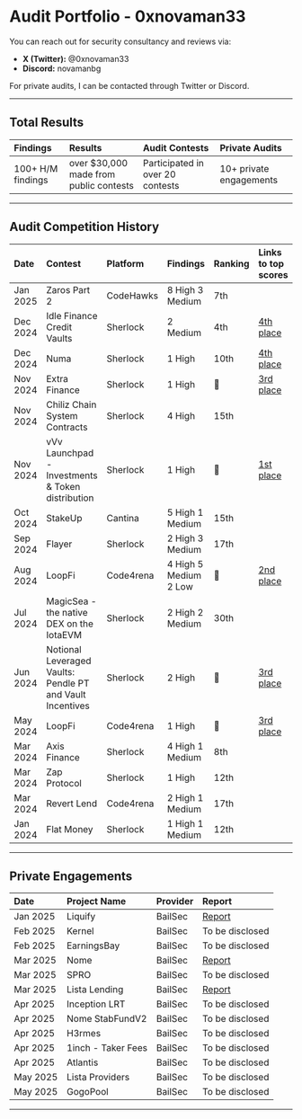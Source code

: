 # Audit Portfolio - 0xnovaman33

You can reach out for security consultancy and reviews via:

- **X (Twitter):** @0xnovaman33
- **Discord:** novamanbg

For private audits, I can be contacted through Twitter or Discord.

---

## Total Results

| **Findings**                  | **Results**     | **Audit Contests**     | **Private Audits**                  |
|:-------------------------------|:----------------|:----------------|:----------------|
| 100+ H/M findings | over $30,000 made from public contests |Participated in over 20 contests|10+ private engagements|

---

## Audit Competition History

| **Date**       | **Contest**                        | **Platform**                  | **Findings**              | **Ranking**   | **Links to top scores**       |
|:---------------|:-----------------------------------|:------------------------------|:--------------------------|:--------------------|:----------------|
| Jan 2025  | Zaros Part 2              | CodeHawks              | 8 High 3 Medium                    | 7th            |        |
| Dec 2024   | Idle Finance Credit Vaults             | Sherlock              | 2 Medium                      | 4th             | [4th place](https://audits.sherlock.xyz/contests/571)  
| Dec 2024   | Numa           | Sherlock              | 1 High                      | 10th             | [4th place](https://audits.sherlock.xyz/contests/571)   
| Nov 2024   | Extra Finance                | Sherlock              | 1 High                      | 🥉             | [3rd place](https://audits.sherlock.xyz/contests/380?filter=results)       |
| Nov 2024   | Chiliz Chain System Contracts                  | Sherlock              | 4 High                     |   15th             |      |
| Nov 2024   | vVv Launchpad - Investments & Token distribution                  | Sherlock              | 1 High                     |  🥇            |  [1st place](https://github.com/sherlock-audit/2024-11-vvv-exchange-update-judging/issues/26)    |
| Oct 2024   | StakeUp                  | Cantina              | 5 High 1 Medium             | 15th                 |     |
| Sep 2024   | Flayer                  | Sherlock              | 2 High 3 Medium             | 17th                  |       |
| Aug 2024   | LoopFi                  | Code4rena              | 4 High 5 Medium 2 Low       | 🥈            | [2nd place](https://code4rena.com/audits/2024-07-loopfi)       |
| Jul 2024   | MagicSea - the native DEX on the IotaEVM                  | Sherlock              | 2 High 2 Medium             | 30th                 |        |
| Jun 2024   | Notional Leveraged Vaults: Pendle PT and Vault Incentives                 | Sherlock              | 2 High                     | 🥉               | [3rd place](https://audits.sherlock.xyz/contests/446?filter=results)       |
| May 2024   | LoopFi                  | Code4rena              | 1 High                      | 🥉                |    [3rd place](https://code4rena.com/audits/2024-05-loopfi) |
| Mar 2024   | Axis Finance                 | Sherlock              | 4 High 1 Medium             | 8th               |     |
| Mar 2024   | Zap Protocol                 | Sherlock              | 1 High                      | 12th                 |        |
| Mar 2024   | Revert Lend                 | Code4rena              | 2 High 1 Medium             | 17th                |        |
| Jan 2024   | Flat Money                   | Sherlock              | 1 High 1 Medium             | 12th                 |       |

---

## Private Engagements

| **Date**       | **Project Name**                        | **Provider**                  | **Report**              | 
|:---------------|:-----------------------------------|:------------------------------|:--------------------------|
| Jan 2025  | Liquify    | BailSec                 |   [Report](https://github.com/bailsec/BailSec/blob/main/Bailsec%20-%20Liquify%20-%20Final%20Report.pdf)  |  
| Feb 2025  | Kernel    | BailSec                 |   To be disclosed  |      
| Feb 2025  | EarningsBay    | BailSec                 |   To be disclosed  |    
| Mar 2025  | Nome    | BailSec                 |  [Report](https://github.com/bailsec/BailSec/blob/main/Bailsec%20-%20Nome%20-%20Final%20Report.pdf)  |  
| Mar 2025  | SPRO    | BailSec                 |  To be disclosed  |  
| Mar 2025  | Lista Lending    | BailSec                 |  [Report](https://github.com/lista-dao/moolah/blob/master/docs/audits/Bailsec-ListaLending-AuditReport-20250410.pdf)  |  
| Apr 2025  | Inception LRT    | BailSec                 |  To be disclosed  |  
| Apr 2025  | Nome StabFundV2    | BailSec                 |  To be disclosed  |  
| Apr 2025  | H3rmes    | BailSec                 |  To be disclosed  |  
| Apr 2025  | 1inch - Taker Fees    | BailSec                 |  To be disclosed  | 
| Apr 2025  | Atlantis   | BailSec                 |  To be disclosed  | 
| May 2025  | Lista Providers   | BailSec                 |  To be disclosed  | 
| May 2025  | GogoPool   | BailSec                 |  To be disclosed  | 

---
